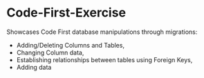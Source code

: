 # Code-First-Exercise
Showcases Code First database manipulations through migrations:
  - Adding/Deleting Columns and Tables,
  - Changing Column data,
  - Establishing relationships between tables using Foreign Keys,
  - Adding data
